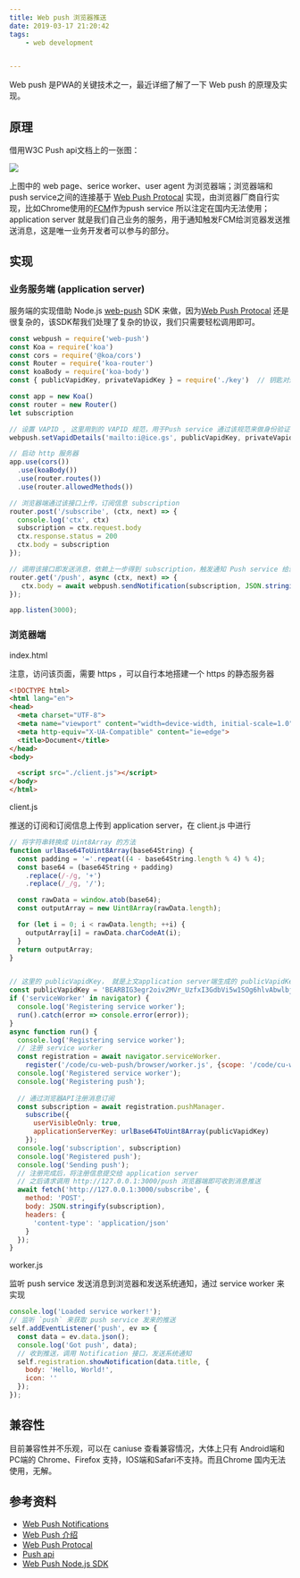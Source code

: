 ```yaml
---
title: Web push 浏览器推送
date: 2019-03-17 21:20:42
tags:
    - web development


---
```


Web push 是PWA的关键技术之一，最近详细了解了一下 Web push 的原理及实现。

## 原理

借用W3C Push api文档上的一张图：

![](/images/2019/web-push/sequence_diagram.png)

上图中的 web page、serice worker、user agent 为浏览器端；浏览器端和push service之间的连接基于  [Web Push Protocal](https://developers.google.com/web/fundamentals/push-notifications/web-push-protocol?spm=ucplus.11213647.0.0.12df6fe7phMPnU) 实现，由浏览器厂商自行实现，比如Chrome使用的[FCM](https://firebase.google.com/docs/cloud-messaging/concept-options?hl=zh-cn)作为push service 所以注定在国内无法使用；application server 就是我们自己业务的服务，用于通知触发FCM给浏览器发送推送消息，这是唯一业务开发者可以参与的部分。

## 实现

### 业务服务端 (application server)

服务端的实现借助 Node.js [web-push](https://github.com/web-push-libs/web-push#readme) SDK 来做，因为[Web Push Protocal](https://developers.google.com/web/fundamentals/push-notifications/web-push-protocol?spm=ucplus.11213647.0.0.12df6fe7phMPnU) 还是很复杂的，该SDK帮我们处理了复杂的协议，我们只需要轻松调用即可。

```javascript
const webpush = require('web-push')
const Koa = require('koa')
const cors = require('@koa/cors')
const Router = require('koa-router')
const koaBody = require('koa-body')
const { publicVapidKey, privateVapidKey } = require('./key')  // 钥匙对通过命令下 web-push generate-vapid-keys 来生成，是 web push 协议的一部分，这里提供简单的方法供我们生成

const app = new Koa()
const router = new Router()
let subscription

// 设置 VAPID , 这里用到的 VAPID 规范，用于Push service 通过该规范来做身份验证
webpush.setVapidDetails('mailto:i@ice.gs', publicVapidKey, privateVapidKey);

// 启动 http 服务器
app.use(cors())
  .use(koaBody())
  .use(router.routes())
  .use(router.allowedMethods())

// 浏览器端通过该接口上传，订阅信息 subscription
router.post('/subscribe', (ctx, next) => {
  console.log('ctx', ctx)
  subscription = ctx.request.body
  ctx.response.status = 200
  ctx.body = subscription
});

// 调用该接口即发送消息，依赖上一步得到 subscription，触发通知 Push service 给浏览器发送推送
router.get('/push', async (ctx, next) => {
   ctx.body = await webpush.sendNotification(subscription, JSON.stringify({ title: 'test' }))
});

app.listen(3000);
```



### 浏览器端

index.html

注意，访问该页面，需要  https ，可以自行本地搭建一个 https 的静态服务器

```html
<!DOCTYPE html>
<html lang="en">
<head>
  <meta charset="UTF-8">
  <meta name="viewport" content="width=device-width, initial-scale=1.0">
  <meta http-equiv="X-UA-Compatible" content="ie=edge">
  <title>Document</title>
</head>
<body>

  <script src="./client.js"></script>
</body>
</html>
```

client.js

推送的订阅和订阅信息上传到 application server，在 client.js 中进行

```javascript
// 将字符串转换成 Uint8Array 的方法
function urlBase64ToUint8Array(base64String) {
  const padding = '='.repeat((4 - base64String.length % 4) % 4);
  const base64 = (base64String + padding)
    .replace(/-/g, '+')
    .replace(/_/g, '/');

  const rawData = window.atob(base64);
  const outputArray = new Uint8Array(rawData.length);

  for (let i = 0; i < rawData.length; ++i) {
    outputArray[i] = rawData.charCodeAt(i);
  }
  return outputArray;
}


// 这里的 publicVapidKey， 就是上文application server端生成的 publicVapidKey
const publicVapidKey = 'BEARBIG3egr2oiv2MVr_UzfxI3GdbVi5w1SOg6hlvAbwlbjdbjEenOVVlIPva8HOe';
if ('serviceWorker' in navigator) {
  console.log('Registering service worker');
  run().catch(error => console.error(error));
}
async function run() {
  console.log('Registering service worker');
  // 注册 service worker
  const registration = await navigator.serviceWorker.
    register('/code/cu-web-push/browser/worker.js', {scope: '/code/cu-web-push/browser/'});
  console.log('Registered service worker');
  console.log('Registering push');
  
  // 通过浏览器API注册消息订阅
  const subscription = await registration.pushManager.
    subscribe({
      userVisibleOnly: true,
      applicationServerKey: urlBase64ToUint8Array(publicVapidKey)
    });
  console.log('subscription', subscription)
  console.log('Registered push');
  console.log('Sending push');
  // 注册完成后，将注册信息提交给 application server
  // 之后请求调用 http://127.0.0.1:3000/push 浏览器端即可收到消息推送
  await fetch('http://127.0.0.1:3000/subscribe', {
    method: 'POST',
    body: JSON.stringify(subscription),
    headers: {
      'content-type': 'application/json'
    }
  });
}
```

worker.js

监听 push service 发送消息到浏览器和发送系统通知，通过 service worker 来实现

```javascript
console.log('Loaded service worker!');
// 监听 `push` 来获取 push service 发来的推送
self.addEventListener('push', ev => {
  const data = ev.data.json();
  console.log('Got push', data);
  // 收到推送，调用 Notification 接口，发送系统通知
  self.registration.showNotification(data.title, {
    body: 'Hello, World!',
    icon: ''
  });
});
```

## 兼容性

目前兼容性并不乐观，可以在 caniuse 查看兼容情况，大体上只有 Android端和PC端的 Chrome、Firefox 支持，IOS端和Safari不支持。而且Chrome 国内无法使用，无解。

## 参考资料

* [Web Push Notifications](https://developers.google.com/web/fundamentals/push-notifications/)
* [Web Push 介绍](https://dev.ucweb.com/docs/pwa/docs-zh/qo27fv?spm=ucplus.11213647.toc.5.7bfa4ed0LgjJ5O)
* [Web Push Protocal](https://tools.ietf.org/html/draft-ietf-webpush-protocol-12)
* [Push api](https://www.w3.org/TR/push-api/)
* [Web Push Node.js SDK](https://github.com/web-push-libs/web-push#readme)